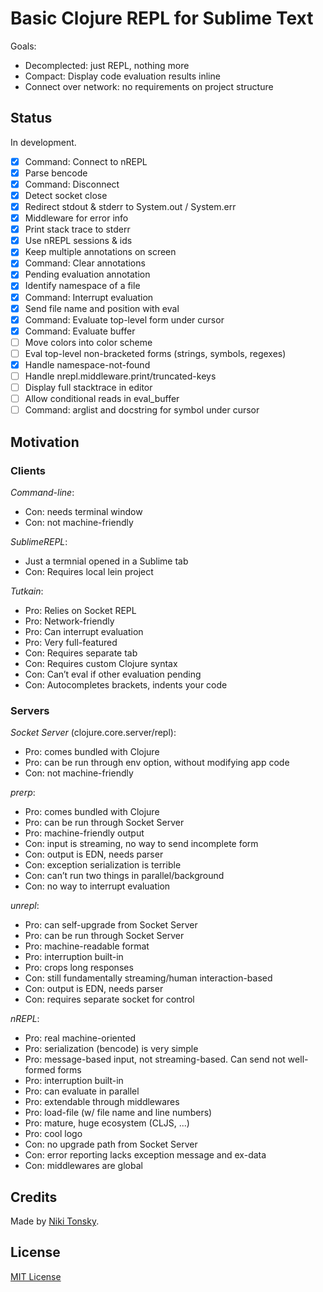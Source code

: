 # Basic Clojure REPL for Sublime Text

Goals:

- Decomplected: just REPL, nothing more
- Compact: Display code evaluation results inline
- Connect over network: no requirements on project structure

## Status

In development.

- [x] Command: Connect to nREPL
- [x] Parse bencode
- [x] Command: Disconnect
- [x] Detect socket close
- [x] Redirect stdout & stderr to System.out / System.err
- [x] Middleware for error info
- [x] Print stack trace to stderr
- [x] Use nREPL sessions & ids
- [x] Keep multiple annotations on screen
- [x] Command: Clear annotations
- [x] Pending evaluation annotation
- [x] Identify namespace of a file
- [x] Command: Interrupt evaluation
- [x] Send file name and position with eval
- [x] Command: Evaluate top-level form under cursor
- [x] Command: Evaluate buffer
- [ ] Move colors into color scheme
- [ ] Eval top-level non-bracketed forms (strings, symbols, regexes)
- [x] Handle namespace-not-found
- [ ] Handle nrepl.middleware.print/truncated-keys
- [ ] Display full stacktrace in editor
- [ ] Allow conditional reads in eval_buffer
- [ ] Command: arglist and docstring for symbol under cursor

## Motivation

### Clients

*Command-line*:

- Con: needs terminal window
- Con: not machine-friendly

*SublimeREPL*:

- Just a termnial opened in a Sublime tab
- Con: Requires local lein project

*Tutkain*:

- Pro: Relies on Socket REPL
- Pro: Network-friendly
- Pro: Can interrupt evaluation
- Pro: Very full-featured
- Con: Requires separate tab
- Con: Requires custom Clojure syntax
- Con: Can’t eval if other evaluation pending
- Con: Autocompletes brackets, indents your code

### Servers

*Socket Server* (clojure.core.server/repl):

- Pro: comes bundled with Clojure
- Pro: can be run through env option, without modifying app code
- Con: not machine-friendly

*prerp*:

- Pro: comes bundled with Clojure
- Pro: can be run through Socket Server
- Pro: machine-friendly output
- Con: input is streaming, no way to send incomplete form
- Con: output is EDN, needs parser
- Con: exception serialization is terrible
- Con: can’t run two things in parallel/background
- Con: no way to interrupt evaluation

*unrepl*:

- Pro: can self-upgrade from Socket Server
- Pro: can be run through Socket Server
- Pro: machine-readable format
- Pro: interruption built-in
- Pro: crops long responses
- Con: still fundamentally streaming/human interaction-based
- Con: output is EDN, needs parser
- Con: requires separate socket for control

*nREPL*:

- Pro: real machine-oriented
- Pro: serialization (bencode) is very simple
- Pro: message-based input, not streaming-based. Can send not well-formed forms
- Pro: interruption built-in
- Pro: can evaluate in parallel
- Pro: extendable through middlewares
- Pro: load-file (w/ file name and line numbers)
- Pro: mature, huge ecosystem (CLJS, ...)
- Pro: cool logo
- Con: no upgrade path from Socket Server
- Con: error reporting lacks exception message and ex-data
- Con: middlewares are global

## Credits

Made by [Niki Tonsky](https://twitter.com/nikitonsky).

## License

[MIT License](./LICENSE.txt)